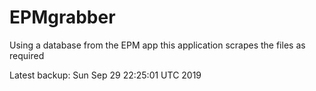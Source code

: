 # EPMgrabber
Using a database from the EPM app this application scrapes the files as required


Latest backup: Sun Sep 29 22:25:01 UTC 2019
